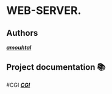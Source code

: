 # WEB-SERVER.
## Authors
 __*[amouhtal](https://github.com/amouhtal)*__
## Project documentation 📚
  #CGI
 __*[CGI](https://slideplayer.com/slide/5781420/)*__
